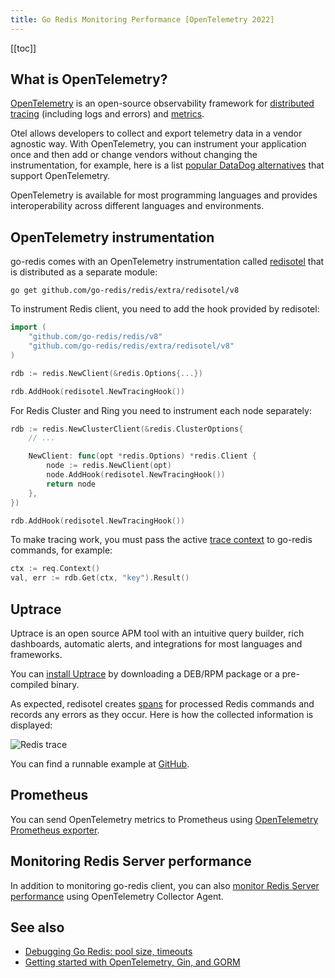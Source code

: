 ```yaml
---
title: Go Redis Monitoring Performance [OpenTelemetry 2022]
---
```


<CoverImage title="Monitoring Go Redis Performance and Errors" />

[[toc]]

## What is OpenTelemetry?

[OpenTelemetry](https://uptrace.dev/opentelemetry/) is an open-source observability framework for
[distributed tracing](https://uptrace.dev/opentelemetry/distributed-tracing.html) (including logs
and errors) and [metrics](https://uptrace.dev/opentelemetry/metrics.html).

Otel allows developers to collect and export telemetry data in a vendor agnostic way. With
OpenTelemetry, you can instrument your application once and then add or change vendors without
changing the instrumentation, for example, here is a list
[popular DataDog alternatives](https://uptrace.dev/get/compare/datadog-competitors.html) that
support OpenTelemetry.

OpenTelemetry is available for most programming languages and provides interoperability across
different languages and environments.

## OpenTelemetry instrumentation

go-redis comes with an OpenTelemetry instrumentation called
[redisotel](https://github.com/go-redis/redis/tree/master/extra/redisotel) that is distributed as a
separate module:

```shell
go get github.com/go-redis/redis/extra/redisotel/v8
```

To instrument Redis client, you need to add the hook provided by redisotel:

```go
import (
    "github.com/go-redis/redis/v8"
    "github.com/go-redis/redis/extra/redisotel/v8"
)

rdb := redis.NewClient(&redis.Options{...})

rdb.AddHook(redisotel.NewTracingHook())
```

For Redis Cluster and Ring you need to instrument each node separately:

```go
rdb := redis.NewClusterClient(&redis.ClusterOptions{
    // ...

    NewClient: func(opt *redis.Options) *redis.Client {
        node := redis.NewClient(opt)
        node.AddHook(redisotel.NewTracingHook())
        return node
    },
})

rdb.AddHook(redisotel.NewTracingHook())
```

To make tracing work, you must pass the active
[trace context](https://uptrace.dev/opentelemetry/go-tracing.html#context) to go-redis commands, for
example:

```go
ctx := req.Context()
val, err := rdb.Get(ctx, "key").Result()
```

## Uptrace

Uptrace is an open source APM tool with an intuitive query builder, rich dashboards, automatic
alerts, and integrations for most languages and frameworks.

You can [install Uptrace](https://uptrace.dev/get/install.html) by downloading a DEB/RPM package or
a pre-compiled binary.

As expected, redisotel creates
[spans](https://uptrace.dev/opentelemetry/distributed-tracing.html#spans) for processed Redis
commands and records any errors as they occur. Here is how the collected information is displayed:

![Redis trace](/redis-monitoring/trace.png)

You can find a runnable example at
[GitHub](https://github.com/go-redis/redis/tree/master/example/otel).

## Prometheus

You can send OpenTelemetry metrics to Prometheus using
[OpenTelemetry Prometheus exporter](https://uptrace.dev/opentelemetry/prometheus-metrics.html).

## Monitoring Redis Server performance

In addition to monitoring go-redis client, you can also
[monitor Redis Server performance](https://uptrace.dev/opentelemetry/redis-performance-monitoring.html)
using OpenTelemetry Collector Agent.

## See also

- [Debugging Go Redis: pool size, timeouts](/guide/go-redis-debugging.html)
- [Getting started with OpenTelemetry, Gin, and GORM](https://uptrace.dev/get/opentelemetry-gin-gorm.html)

